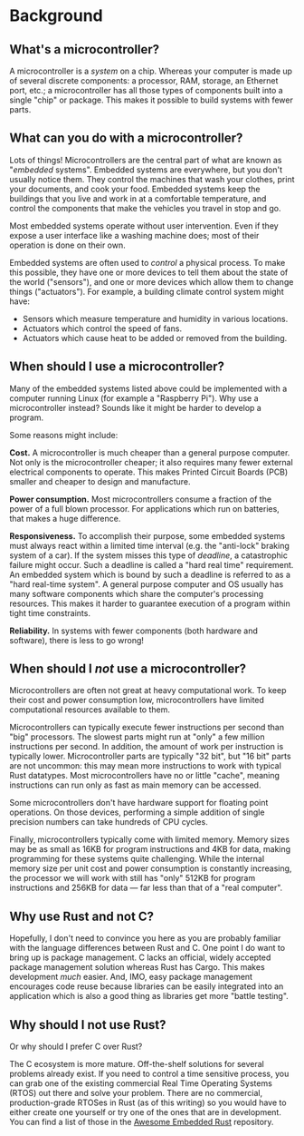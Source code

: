 # Background

## What's a microcontroller?

A microcontroller is a *system* on a chip. Whereas your computer is made up of several discrete
components: a processor, RAM, storage, an Ethernet port, etc.; a microcontroller has all those types
of components built into a single "chip" or package. This makes it possible to build systems with
fewer parts.

## What can you do with a microcontroller?

Lots of things! Microcontrollers are the central part of what are known as "*embedded* systems".
Embedded systems are everywhere, but you don't usually notice them. They control the machines that
wash your clothes, print your documents, and cook your food. Embedded systems keep the buildings
that you live and work in at a comfortable temperature, and control the components that make the
vehicles you travel in stop and go.

Most embedded systems operate without user intervention. Even if they expose a user interface like a
washing machine does; most of their operation is done on their own.

Embedded systems are often used to *control* a physical process. To make this possible, they have
one or more devices to tell them about the state of the world ("sensors"), and one or more
devices which allow them to change things ("actuators"). For example, a building climate control
system might have:

- Sensors which measure temperature and humidity in various locations.
- Actuators which control the speed of fans.
- Actuators which cause heat to be added or removed from the building.

## When should I use a microcontroller?

Many of the embedded systems listed above could be implemented with a computer running Linux (for
example a "Raspberry Pi"). Why use a microcontroller instead? Sounds like it might be harder to
develop a program.

Some reasons might include:

**Cost.** A microcontroller is much cheaper than a general purpose computer. Not only is the
microcontroller cheaper; it also requires many fewer external electrical components to operate.
This makes Printed Circuit Boards (PCB) smaller and cheaper to design and manufacture.

**Power consumption.** Most microcontrollers consume a fraction of the power of a full blown
processor. For applications which run on batteries, that makes a huge difference.

**Responsiveness.** To accomplish their purpose, some embedded systems must always react within a
limited time interval (e.g. the "anti-lock" braking system of a car). If the system misses this
type of *deadline*, a catastrophic failure might occur. Such a deadline is called a "hard real time"
requirement. An embedded system which is bound by such a deadline is referred to as a "hard
real-time system". A general purpose computer and OS usually has many software components which
share the computer's processing resources. This makes it harder to guarantee execution of a program
within tight time constraints.

**Reliability.** In systems with fewer components (both hardware and software), there is less to go
wrong!

## When should I *not* use a microcontroller?

Microcontrollers are often not great at heavy computational work. To keep their cost and power
consumption low, microcontrollers have limited computational resources available to them.

Microcontrollers can typically execute fewer instructions per second than "big" processors. The
slowest parts might run at "only" a few million instructions per second. In addition, the amount of
work per instruction is typically lower. Microcontroller parts are typically "32 bit", but "16 bit"
parts are not uncommon: this may mean more instructions to work with typical Rust datatypes. Most
microcontrollers have no or little "cache", meaning instructions can run only as fast as main memory
can be accessed.

Some microcontrollers don't have hardware support for floating point operations. On those
devices, performing a simple addition of single precision numbers can take hundreds of CPU cycles.

Finally, microcontrollers typically come with limited memory. Memory sizes may be as small as 16KB
for program instructions and 4KB for data, making programming for these systems quite challenging.
While the internal memory size per unit cost and power consumption is constantly increasing, the
processor we will work with still has "only" 512KB for program instructions and 256KB for data — far
less than that of a "real computer".

## Why use Rust and not C?

Hopefully, I don't need to convince you here as you are probably familiar with the language
differences between Rust and C. One point I do want to bring up is package management. C lacks an
official, widely accepted package management solution whereas Rust has Cargo. This makes development
*much* easier. And, IMO, easy package management encourages code reuse because libraries can be
easily integrated into an application which is also a good thing as libraries get more "battle
testing".

## Why should I not use Rust?

Or why should I prefer C over Rust?

The C ecosystem is more mature. Off-the-shelf solutions for several problems already exist. If you
need to control a time sensitive process, you can grab one of the existing commercial Real Time
Operating Systems (RTOS) out there and solve your problem. There are no commercial, production-grade
RTOSes in Rust (as of this writing) so you would have to either create one yourself or try one of
the ones that are in development. You can find a list of those in the [Awesome Embedded Rust]
repository.

[Awesome Embedded Rust]: https://github.com/rust-embedded/awesome-embedded-rust#real-time-operating-system-rtos
